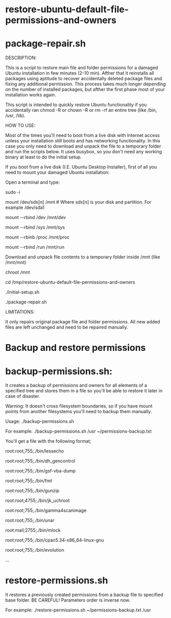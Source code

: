 # restore-ubuntu-default-file-permissions-and-owners

# package-repair.sh

DESCRIPTION:

This is a script to restore main file and folder permissions for a damaged Ubuntu installation in few minutes (2-10 min). Afther that it reinstalls all packages using aptitude to recover accidentally deleted package files and fixing any additional permission. This process takes much longer depending on the number of installed packages, but afther the first phase most of your installation works again.

This script is intended to quickly restore Ubuntu functionality if you accidentally ran chmod -R or chown -R or rm -rf an entire tree
(like /bin, /usr, /lib).

HOW TO USE:

Most of the times you'll need to boot from a live disk with Internet access unless your installation still boots and has networking functionality.
In this case you only need to download and unpack the file to a temporary folder and run the scripts below. It uses busybox, so you don't need any
working binary at least to do the initial setup.

If you boot from a live disk (I.E. Ubuntu Desktop Installer), first of all you need to mount your damaged Ubuntu installation:

Open a terminal and type:

sudo -i

mount /dev/sdx[n] /mnt   # Where sdx[n] is your disk and partition. For example /dev/sda1

mount --rbind /dev /mnt/dev

mount --rbind /sys /mnt/sys

mount --rbinb /proc /mnt/proc

mount --rbind /run /mnt/run


Download and unpack file contents to a temporary folder inside /mnt (like /mnt/mnt)

chroot /mnt

cd /tmp/restore-ubuntu-default-file-permissions-and-owners

./initial-setup.sh

./package-repair.sh

LIMITATIONS:

It only repairs original package file and folder permissions. All new added files are left unchanged and need to be repaired manually.

# Backup and restore permissions

# backup-permissions.sh:

It creates a backup of permissions and owners for all elements of a specified tree and stores them in a file so you'll be able to restore it later in case of disaster.

Warning: It doesn't cross filesystem boundaries, so if you have mount points from another filesystems you'll need to backup them manually.

Usage: ./backup-permissions.sh <base dir> <output file>

  For example: ./backup-permissions.sh /usr ~/permissions-backup.txt
  
You'll get a file with the following format;
  
root:root;755;./bin/lessecho
  
root:root;755;./bin/dh_gencontrol
  
root:root;755;./bin/gsf-vba-dump
  
root:root;755;./bin/fmt
  
root:root;755;./bin/gunzip
  
root:root;4755;./bin/jk_uchroot
  
root:root;755;./bin/gamma4scanimage
  
root:root;755;./bin/unar
  
root:mail;2755;./bin/mlock
  
root:root;755;./bin/cpan5.34-x86_64-linux-gnu
  
root:root;755;./bin/evolution

...
  

# restore-permissions.sh

It restores a previously created permissions from a backup file to specified base folder. BE CAREFUL! Parameters order is inverse now.
  
  For example: ./restore-permissions.sh ~/permissions-backup.txt /usr
  
